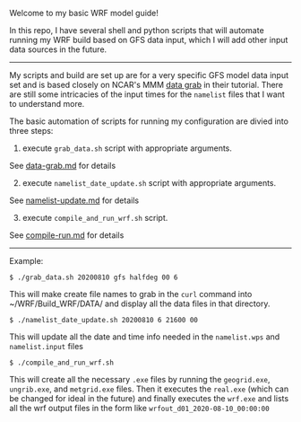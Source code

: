 Welcome to my basic WRF model guide!

In this repo, I have several shell and python scripts that will automate running my WRF build based on GFS data input, which I will add other input data sources in the future.

---

My scripts and build are set up are for a very specific GFS model data input set and is based closely on NCAR's MMM <a href="https://www2.mmm.ucar.edu/wrf/OnLineTutorial/compilation_tutorial.php#STEP7">data grab</a> in their tutorial. There are still some intricacies of the input times for the ```namelist``` files that I want to understand more. 

The basic automation of scripts for running my configuration are divied into three steps:

1) execute ```grab_data.sh``` script with appropriate arguments. 

See <a href="https://github.com/MethaneRain/wrf-model-basics/blob/master/documentation/data-grab.md">data-grab.md</a> for details

2) execute ```namelist_date_update.sh``` script with appropriate arguments. 

See <a href="https://github.com/MethaneRain/wrf-model-basics/blob/master/documentation/namelist-update.md">namelist-update.md</a> for details

3) execute ```compile_and_run_wrf.sh``` script. 

See <a href="https://github.com/MethaneRain/wrf-model-basics/blob/master/documentation/compile-run.md">compile-run.md</a> for details

---

Example:

```$ ./grab_data.sh 20200810 gfs halfdeg 00 6```

This will make create file names to grab in the ```curl``` command into ~/WRF/Build_WRF/DATA/ and display all the data files in that directory.

```$ ./namelist_date_update.sh 20200810 6 21600 00``` 

This will update all the date and time info needed in the ```namelist.wps``` and ```namelist.input``` files

```$ ./compile_and_run_wrf.sh```

This will create all the necessary ```.exe``` files by running the ```geogrid.exe```, ```ungrib.exe```, and ```metgrid.exe``` files. Then it executes the ```real.exe``` (which can be changed for ideal in the future) and finally executes the ```wrf.exe``` and lists all the wrf output files in the form like ```wrfout_d01_2020-08-10_00:00:00```
